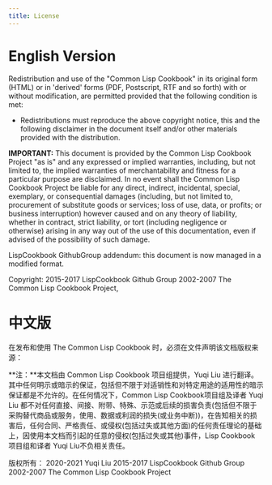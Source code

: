 ```yaml
---
title: License
---
```


# English Version

Redistribution and use of the "Common Lisp Cookbook" in its original form (HTML)
or in 'derived' forms (PDF, Postscript, RTF and so forth) with or without
modification, are permitted provided that the following condition is met:

* Redistributions must reproduce the above copyright notice, this and the
  following disclaimer in the document itself and/or other materials provided
  with the distribution.

**IMPORTANT:** This document is provided by the Common Lisp Cookbook Project "as
is" and any expressed or implied warranties, including, but not limited to, the
implied warranties of merchantability and fitness for a particular purpose are
disclaimed. In no event shall the Common Lisp Cookbook Project be liable for any
direct, indirect, incidental, special, exemplary, or consequential damages
(including, but not limited to, procurement of substitute goods or services;
loss of use, data, or profits; or business interruption) however caused and on
any theory of liability, whether in contract, strict liability, or tort
(including negligence or otherwise) arising in any way out of the use of this
documentation, even if advised of the possibility of such damage.

LispCookbook GithubGroup addendum: this document is now managed in a modified format.

Copyright:
2015-2017 LispCookbook Github Group
2002-2007 The Common Lisp Cookbook Project,


# 中文版

在发布和使用 The Common Lisp Cookbook 时，必须在文件声明该文档版权来源：

**注：**本文档由 Common Lisp Cookbook 项目组提供，Yuqi Liu 进行翻译。其中任何明示或暗示的保证，包括但不限于对适销性和对特定用途的适用性的暗示保证都是不允许的。在任何情况下，Common Lisp Cookbook项目组及译者 Yuqi Liu 都不对任何直接、间接、附带、特殊、示范或后续的损害负责(包括但不限于采购替代商品或服务，使用、数据或利润的损失(或业务中断))，在告知相关的损害后，任何合同、严格责任、或侵权(包括过失或其他方面)的任何责任理论的基础上，因使用本文档而引起的任意的侵权(包括过失或其他)事件，Lisp Cookbook 项目组和译者 Yuqi Liu不负相关责任。

版权所有：
2020-2021 Yuqi Liu
2015-2017 LispCookbook Github Group
2002-2007 The Common Lisp Cookbook Project
